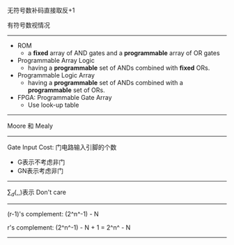 无符号数补码直接取反+1

有符号数视情况

---

* ROM
  * a **fixed** array of AND gates and a **programmable** array of OR gates
* Programmable Array Logic
  * having a **programmable** set of ANDs combined with **fixed** ORs.
* Programmable Logic Array
  * having a **programmable** set of ANDs combined with a **programmable** set of ORs.
* FPGA: Programmable Gate Array
  * Use look-up table

---

Moore 和 Mealy

---

Gate Input Cost: 门电路输入引脚的个数

* G表示不考虑非门
* GN表示考虑非门

---

$\sum_d(,,)$表示 Don't care

---

(r-1)'s complement: (2^n^-1) - N

r's complement: (2^n^-1) - N + 1 = 2^n^ - N

---

